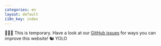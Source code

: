 ```yaml
---
categories: en
layout: default
i18n_key: index
---
```


👷🏻‍♀️ This is temporary. Have a look at our [GitHub issues](https://github.com/codecurious-bln/CC-website/issues
) for ways you can improve this website! 🐿 YOLO
